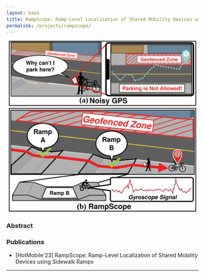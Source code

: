 ```yaml
---
layout: base
title: RampScope: Ramp-Level Localization of Shared Mobility Devices using Sidewalk Ramps
permalink: /projects/rampscope/
---
```


![RampScope](../../images/rampscope/intro.svg)

### **Abstract**


### Publications

- [HotMobile'23] RampScope: Ramp-Level Localization of Shared Mobility Devices using Sidewalk Ramps

<hr>